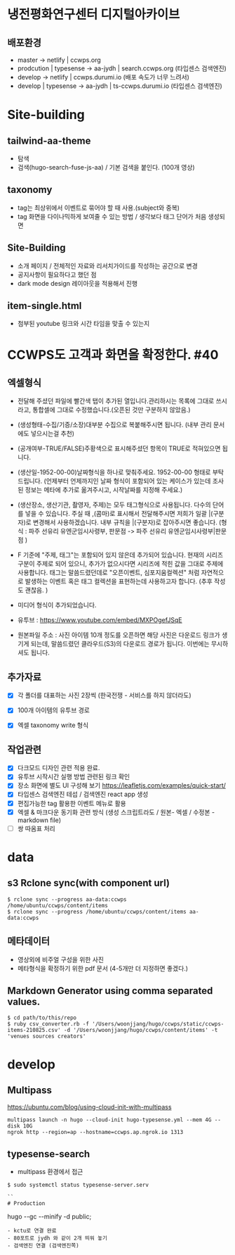 # 냉전평화연구센터 디지털아카이브

## 배포환경

- master -> netlify | ccwps.org
- prodcution | typesense -> aa-jydh | search.ccwps.org (타입센스 검색엔진)
- develop -> netlify | ccwps.durumi.io (배포 속도가 너무 느려서)
- develop | typesense -> aa-jydh | ts-ccwps.durumi.io (타입센스 검색엔진)


# Site-building

## tailwind-aa-theme

- 탐색
- 검색(hugo-search-fuse-js-aa) / 기본 검색을 붙인다. (100개 영상)

## taxonomy
- tag는 최상위에서 이벤트로 묶어야 할 때 사용.(subject와 중복)
- tag 화면을 다이나믹하게 보여줄 수 있는 방법 / 생각보다 태그 단어가 처음 생성되면

## Site-Building

- 소개 페이지 / 전체적인 자료와 리서치가이드를 작성하는 공간으로 변경
- 공지사항이 필요하다고 했던 점
- dark mode design 레이아웃을 적용해서 진행

## item-single.html
- 첨부된 youtube 링크와 시간 타임을 맞출 수 있는지 


# CCWPS도 고객과 화면을 확정한다. #40

## 엑셀형식

- 전달해 주셨던 파일에 빨간색 탭이 추가된 열입니다.관리하시는 목록에 그대로 쓰시라고, 통합셀에 그대로 수정했습니다.(오픈된 것만 구분하지 않았음.)

- (생성형태-수집/기증/소장)대부분 수집으로 복붙해주시면 됩니다. (내부 관리 문서에도 넣으시는걸 추천)

- (공개여부-TRUE/FALSE)주황색으로 표시해주셨던 항목이 TRUE로 적혀있으면 됩니다. 

- (생산일-1952-00-00)날짜형식을 하나로 맞춰주세요. 1952-00-00 형태로 부탁드립니다. (언제부터 언제까지인 날짜 형식이 포함되어 있는 케이스가 있는데 조사된 정보는 메타에 추가로 옮겨주시고, 시작날짜를 지정해 주세요.)

- (생산장소, 생산기관, 촬영자, 주제)는 모두 태그형식으로 사용됩니다. 다수의 단어를 넣을 수 있습니다. 주실 때 ,(콤마)로 표시해서 전달해주시면 저희가 일괄 |(구분자)로 변경해서 사용하겠습니다. 내부 규칙을 |(구분자)로 잡아주시면 좋습니다. (형식 :  파주 선유리 유엔군임시사령부, 판문점 -> 파주 선유리 유엔군임시사령부|판문점 )

- F 기준에 "주제, 태그"는 포함되어 있지 않은데 추가되어 있습니다. 현재의 시리즈 구분이 주제로 되어 있으니, 추가가 없으시다면 시리즈에 적힌 값을 그대로 주제에 사용합니다. 태그는 말씀드렸던데로 "오픈이벤트, 심포지움컬렉션" 처럼 자연적으로 발생하는 이벤트 혹은 태그 컬렉션을 표현하는데 사용하고자 합니다. (추후 작성도 괜찮음. )

- 미디어 형식이 추가되었습니다. 

- 유투브 : https://www.youtube.com/embed/MXPOgefJSqE 

- 원본파일 주소 : 사진 아이템 10개 정도를 오픈하면 해당 사진은 다운로드 링크가 생기게 되는데, 말씀드렸던 클라우드(S3)의 다운로드 경로가 됩니다. 이번에는 무시하셔도 됩니다.

## 추가자료
- [x] 각 폴더를 대표하는 사진 2장씩 (한국전쟁 - 서비스를 하지 않더라도)
- [x] 100개 아이템의 유투브 경로
- [x] 엑셀 taxonomy write 형식


## 작업관련
- [x] 다크모드 디자인 관련 적용 완료. 
- [x] 유투브 시작시간 실행 방법 관련된 링크 확인
- [x] 장소 화면에 별도 UI 구성해 보기 https://leafletjs.com/examples/quick-start/
- [x] 타입센스 검색엔진 테섭 / 검색엔진 react app 생성
- [x] 편집가능한 tag 활용한 이벤트 메뉴로 활용
- [x] 엑셀 & 마크다운 동기화 관련 방식 (생성 스크립트라도 / 원본- 엑셀 / 수정본 - markdown file)
- [ ] 쌍 따옴표 처리 

# data

## s3 Rclone sync(with component url)
```
$ rclone sync --progress aa-data:ccwps /home/ubuntu/ccwps/content/items
$ rclone sync --progress /home/ubuntu/ccwps/content/items aa-data:ccwps
```
## 메타데이터
- 영상외에 비주얼 구성을 위한 사진
- 메타형식을 확정하기 위한 pdf 문서 (4-5개만 더 지정하면 좋겠다.)

## Markdown Generator using comma separated values.
```
$ cd path/to/this/repo
$ ruby csv_converter.rb -f '/Users/woonjjang/hugo/ccwps/static/ccwps-items-210825.csv' -d '/Users/woonjjang/hugo/ccwps/content/items' -t 'venues sources creators'
```

# develop

## Multipass

https://ubuntu.com/blog/using-cloud-init-with-multipass
```
multipass launch -n hugo --cloud-init hugo-typesense.yml --mem 4G --disk 10G
ngrok http --region=ap --hostname=ccwps.ap.ngrok.io 1313
```

## typesense-search
- multipass 환경에서 접근
```
$ sudo systemctl status typesense-server.serv 

``
# Production

```
hugo --gc --minify -d public;
```
- kctu로 연결 완료
- 80포트로 jydh 와 같이 2개 띄워 놓기
- 검색엔진 연결 (검색엔진쪽)